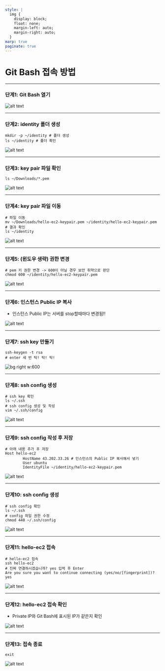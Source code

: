 ```yaml
---
style: |
  img {
    display: block;
    float: none;
    margin-left: auto;
    margin-right: auto;
  }
marp: true
paginate: true
---
```

# Git Bash 접속 방법 

---
### 단계1: Git Bash 열기 
![alt text](./img/image.png)

---
### 단계2: identity 폴더 생성 
```shell
mkdir -p ~/identity # 폴더 생성
ls ~/identity # 폴더 확인 
```
![alt text](./img/image-1.png)

---
### 단계3: key pair 파일 확인  
```shell
ls ~/Downloads/*.pem 
```
![alt text](./img/image-2.png)

---
### 단계4: key pair 파일 이동  
```shell
# 파일 이동 
mv ~/Downloads/hello-ec2-keypair.pem ~/identity/hello-ec2-keypair.pem
# 결과 확인 
ls ~/identity
```
![alt text](./img/image-3.png)

---
### 단계5: (윈도우 생략) 권한 변경   
```shell
# pem 키 권한 변경 -> 600이 아닐 경우 보안 취약으로 판단
chmod 600 ~/identity/hello-ec2-keypair.pem
```
![alt text](./img/image-4.png)

---
### 단계6: 인스턴스 Public IP 복사
- 인스턴스 Public IP는 서버를 stop할때마다 변경됨!!

![alt text](./img/image-5.png)

---
### 단계7: ssh key 만들기
```shell
ssh-keygen -t rsa
# enter 세 번 탁! 탁! 탁!
```
![bg right w:600](./img/image-6.png)

---
### 단계8: ssh config 생성
```shell
# ssh key 확인
ls ~/.ssh
# ssh config 생성 및 작성
vim ~/.ssh/config
```
![alt text](./img/image-7.png)

---
### 단계9: ssh config 작성 후 저장
```shell
# 아래 내용 추가 후 저장
Host hello-ec2
        HostName 43.202.33.26 # 인스턴스의 Public IP 복사해서 넣기 
        User ubuntu
        IdentityFile ~/identity/hello-ec2-keypair.pem
```
![alt text](./img/image-8.png)

---
### 단계10: ssh config 생성
```shell
# ssh config 확인
ls ~/.ssh
# config 파일 권한 수정
chmod 440 ~/.ssh/config
```
![alt text](./img/image-9.png)

---
### 단계11: hello-ec2 접속 
```shell
# hello-ec2 접속
ssh hello-ec2
# 진짜 연결하시겠습니까? yes 입력 후 Enter
Are you sure you want to continue connecting (yes/no/[fingerprint])? yes
```
![alt text](./img/image-10.png)

---
### 단계12: hello-ec2 접속 확인 
- Private IP와 Git Bash에 표시된 IP가 같은지 확인 

![alt text](./img/image-11.png)

---
### 단계13: 접속 종료 
```shell
exit
```
![alt text](./img/image-12.png)

